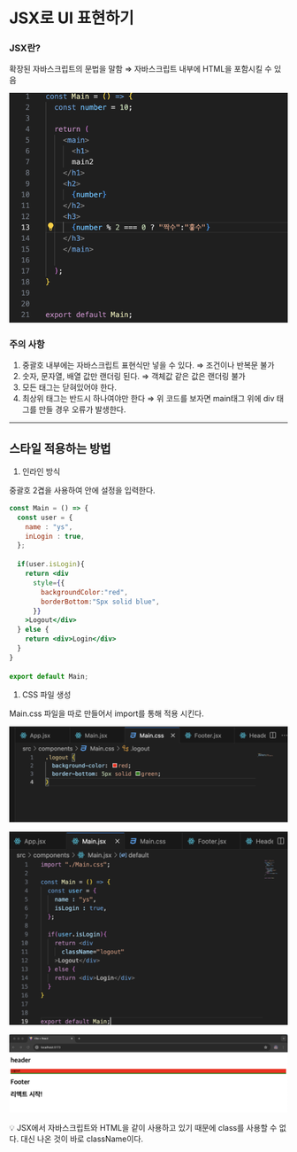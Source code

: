 # JSX로 UI 표현하기

### JSX란?

확장된 자바스크립트의 문법을 말함 ⇒ 자바스크립트 내부에 HTML을 포함시킬 수 있음

![alt text](static/jsx.png)

### 주의 사항

1. 중괄호 내부에는 자바스크립트 표현식만 넣을 수 있다. ⇒ 조건이나 반복문 불가
2. 숫자, 문자열, 배열 값만 랜더링 된다. ⇒ 객체값 같은 값은 랜더링 불가
3. 모든 태그는 닫혀있어야 한다.
4. 최상위 태그는 반드시 하나여야만 한다 ⇒ 위 코드를 보자면  main태그 위에 div 태그를 만들 경우 오류가 발생한다.

---

## 스타일 적용하는 방법

1. 인라인 방식

중괄호 2겹을 사용하여 안에 설정을 입력한다.

```jsx
const Main = () => {
  const user = {
    name : "ys",
    inLogin : true,
  };

  if(user.isLogin){
    return <div
      style={{
        backgroundColor:"red",
        borderBottom:"Spx solid blue",
      }}
    >Logout</div>
  } else {
    return <div>Login</div>
  }
}

export default Main;
```

1. CSS 파일 생성

Main.css 파일을 따로 만들어서 import를 통해 적용 시킨다.

![alt text](static/jsx1.png)

![alt text](static/jsx2.png)

![alt text](static/jsx3.png)

<aside>
💡 JSX에서 자바스크립트와 HTML을 같이 사용하고 있기 때문에 class를 사용할 수 없다.
대신 나온 것이 바로 className이다.

</aside>